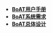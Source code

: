 - [**BoAT用户手册**](/zh-cn/BoAT_User_Guide_cn.md)
- [**BoAT系统需求**](/zh-cn/BoAT_System_Requirements_cn.md)
- [**BoAT总体设计**](/zh-cn/BoAT_Overall_Design_cn.md)
